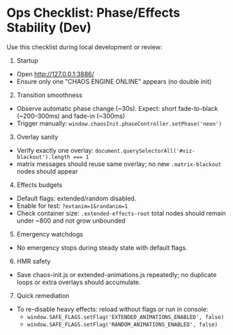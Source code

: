 # Ops Checklist: Phase/Effects Stability (Dev)

Use this checklist during local development or review:

1) Startup
- Open http://127.0.0.1:3886/
- Ensure only one "CHAOS ENGINE ONLINE" appears (no double init)

2) Transition smoothness
- Observe automatic phase change (~30s). Expect: short fade-to-black (~200–300ms) and fade-in (~300ms)
- Trigger manually: `window.chaosInit.phaseController.setPhase('neon')`

3) Overlay sanity
- Verify exactly one overlay: `document.querySelectorAll('#viz-blackout').length === 1`
- matrix messages should reuse same overlay; no new `.matrix-blackout` nodes should appear

4) Effects budgets
- Default flags: extended/random disabled.
- Enable for test: `?extanim=1&randanim=1`
- Check container size: `.extended-effects-root` total nodes should remain under ~800 and not grow unbounded

5) Emergency watchdogs
- No emergency stops during steady state with default flags.

6) HMR safety
- Save chaos-init.js or extended-animations.js repeatedly; no duplicate loops or extra overlays should accumulate.

7) Quick remediation
- To re-disable heavy effects: reload without flags or run in console:
  - `window.SAFE_FLAGS.setFlag('EXTENDED_ANIMATIONS_ENABLED', false)`
  - `window.SAFE_FLAGS.setFlag('RANDOM_ANIMATIONS_ENABLED', false)`
